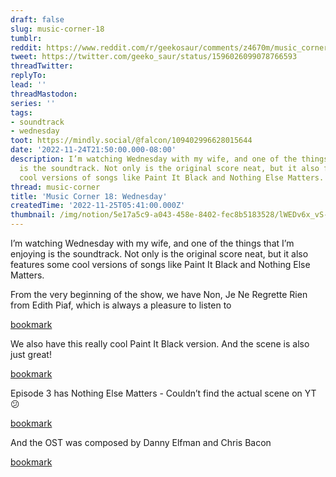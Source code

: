 ```yaml
---
draft: false
slug: music-corner-18
tumblr:
reddit: https://www.reddit.com/r/geekosaur/comments/z4670m/music_corner_18_wednesday/
tweet: https://twitter.com/geeko_saur/status/1596026099078766593
threadTwitter:
replyTo:
lead: ''
threadMastodon:
series: ''
tags:
- soundtrack
- wednesday
toot: https://mindly.social/@falcon/109402996628015644
date: '2022-11-24T21:50:00.000-08:00'
description: I’m watching Wednesday with my wife, and one of the things that I’m enjoying
  is the soundtrack. Not only is the original score neat, but it also features some
  cool versions of songs like Paint It Black and Nothing Else Matters.
thread: music-corner
title: 'Music Corner 18: Wednesday'
createdTime: '2022-11-25T05:41:00.000Z'
thumbnail: /img/notion/5e17a5c9-a043-458e-8402-fec8b5183528/lWEDv6x_vS-750.jpeg
---
```


I’m watching Wednesday with my wife, and one of the things that I’m enjoying is the soundtrack. Not only is the original score neat, but it also features some cool versions of songs like Paint It Black and Nothing Else Matters.

From the very beginning of the show, we have Non, Je Ne Regrette Rien from Edith Piaf, which is always a pleasure to listen to

[bookmark](https://www.youtube.com/watch?v=Q3Kvu6Kgp88&list=PLQDTLf5bGRF2vS-BkDQBWpk-o2dbeRWDd)

We also have this really cool Paint It Black version. And the scene is also just great!

[bookmark](https://www.youtube.com/watch?v=zV8_9-ssEaU)

Episode 3 has Nothing Else Matters - Couldn’t find the actual scene on YT 😕

[bookmark](https://www.youtube.com/watch?v=mjvGjUovxPU)

And the OST was composed by Danny Elfman and Chris Bacon

[bookmark](https://www.youtube.com/watch?v=vhBHaz9SaLI&list=OLAK5uy_nFcAL1Q-1j--qnNgkkQ65bUYFC81uyfKc)